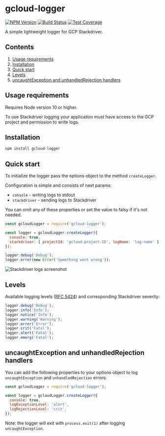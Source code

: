 # gcloud-logger

[![NPM Version][npm-image]][npm-url]
[![Build Status][travis-image]][travis-url]
[![Test Coverage][coveralls-image]][coveralls-url]

A simple lightweight logger for GCP Stackdriver.

## Contents

1. [Usage requirements](#usage-requirements)
2. [Installation](#installation)
3. [Quick start](#quick-start)
4. [Levels](#levels)
5. [uncaughtException and unhandledRejection handlers](#uncaughtException-and-unhandledRejection-handlers)

## Usage requirements

Requires Node version 10 or higher.

To use Stackdriver logging your application must have access to the GCP project and permission to write logs.

## Installation

```bash
npm install gcloud-logger
```

## Quick start

To initialize the logger pass the options object to the method `createLogger`.

Configuration is simple and consists of next params:

- `console` - writing logs to stdout
- `stackdriver` - sending logs to Stackdriver

You can omit any of these properties or set the value to falsy if it's not needed.

```js
const gcloudLogger = require('gcloud-logger');

const logger = gcloudLogger.createLogger({
  console: true,
  stackdriver: { projectId: 'gcloud-project-ID', logName: 'log-name' },
});

logger.debug('Debug');
logger.error(new Error('Something went wrong'));
```

![Stackdriver logs screenshot](https://image.ibb.co/dtAHgy/stackdriver_logs.png)

## Levels

Available logging levels ([RFC 5424](https://tools.ietf.org/html/rfc5424)) and corresponding Stackdriver severity:

```js
logger.debug('Debug');
logger.info('Info');
logger.notice('Info');
logger.warning('Warning');
logger.error('Error');
logger.crit('Fatal');
logger.alert('Fatal');
logger.emerg('Fatal');
```

## uncaughtException and unhandledRejection handlers

You can add the following properties to your options object to log `uncaughtException` and `unhandledRejection` errors:

```js
const gcloudLogger = require('gcloud-logger');

const logger = gcloudLogger.createLogger({
  console: true,
  logExceptionLevel: 'alert',
  logRejectionLevel: 'crit',
});
```

Note: the logger will exit with `process.exit(1)` after logging `uncaughtException`.

[npm-image]: https://img.shields.io/npm/v/gcloud-logger.svg
[npm-url]: https://npmjs.org/package/gcloud-logger
[travis-image]: https://travis-ci.com/a-pavlenko/gcloud-logger.svg?branch=master
[travis-url]: https://travis-ci.com/a-pavlenko/gcloud-logger
[coveralls-image]: https://coveralls.io/repos/github/a-pavlenko/gcloud-logger/badge.svg?branch=master
[coveralls-url]: https://coveralls.io/r/a-pavlenko/gcloud-logger?branch=master
